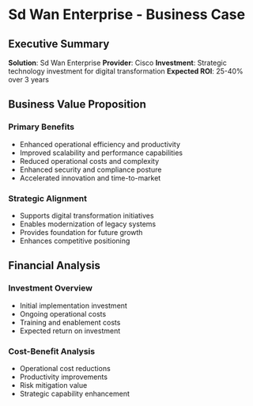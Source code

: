 # Sd Wan Enterprise - Business Case

## Executive Summary

**Solution**: Sd Wan Enterprise
**Provider**: Cisco
**Investment**: Strategic technology investment for digital transformation
**Expected ROI**: 25-40% over 3 years

## Business Value Proposition

### Primary Benefits
- Enhanced operational efficiency and productivity
- Improved scalability and performance capabilities  
- Reduced operational costs and complexity
- Enhanced security and compliance posture
- Accelerated innovation and time-to-market

### Strategic Alignment
- Supports digital transformation initiatives
- Enables modernization of legacy systems
- Provides foundation for future growth
- Enhances competitive positioning

## Financial Analysis

### Investment Overview
- Initial implementation investment
- Ongoing operational costs
- Training and enablement costs
- Expected return on investment

### Cost-Benefit Analysis
- Operational cost reductions
- Productivity improvements
- Risk mitigation value
- Strategic capability enhancement
